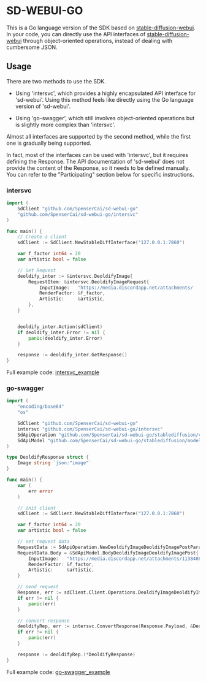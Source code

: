<!--
 * @Author: SpenserCai
 * @Date: 2023-08-12 01:27:12
 * @version: 
 * @LastEditors: SpenserCai
 * @LastEditTime: 2023-08-12 15:20:53
 * @Description: file content
-->
# SD-WEBUI-GO
This is a Go language version of the SDK based on [stable-diffusion-webui](https://github.com/AUTOMATIC1111/stable-diffusion-webui). In your code, you can directly use the API interfaces of [stable-diffusion-webui](https://github.com/AUTOMATIC1111/stable-diffusion-webui) through object-oriented operations, instead of dealing with cumbersome JSON.

## Usage
There are two methods to use the SDK. 

 - Using 'intersvc', which provides a highly encapsulated API interface for 'sd-webui'. Using this method feels like directly using the Go language version of 'sd-webui'. 

 - Using 'go-swagger', which still involves object-oriented operations but is slightly more complex than 'intersvc'. 

Almost all interfaces are supported by the second method, while the first one is gradually being supported.

In fact, most of the interfaces can be used with 'intersvc', but it requires defining the Response. The API documentation of 'sd-webui' does not provide the content of the Response, so it needs to be defined manually. You can refer to the "Participating" section below for specific instructions.


### intersvc

```go
import (
    SdClient "github.com/SpenserCai/sd-webui-go"
	"github.com/SpenserCai/sd-webui-go/intersvc"
)

func main() {
    // Create a client
    sdClient := SdClient.NewStableDiffInterface("127.0.0.1:7860")

	var f_factor int64 = 20
	var artistic bool = false

	// Set Request
	deoldify_inter := &intersvc.DeoldifyImage{
		RequestItem: &intersvc.DeoldifyImageRequest{
			InputImage:   "https://media.discordapp.net/attachments/       1138408545277190237/1138508881635577947/i7krs1njekla1.       jpg",
			RenderFactor: &f_factor,
			Artistic:     &artistic,
		},
	}


	deoldify_inter.Action(sdClient)
	if deoldify_inter.Error != nil {
		panic(deoldify_inter.Error)
	}

	response := deoldify_inter.GetResponse()
}
```

Full example code: [intersvc_example](./examples/intersvc_demo/main.go)

### go-swagger

```go
import (
	"encoding/base64"
	"os"

	SdClient "github.com/SpenserCai/sd-webui-go"
	intersvc "github.com/SpenserCai/sd-webui-go/intersvc"
	SdApiOperation "github.com/SpenserCai/sd-webui-go/stablediffusion/client/operations"
	SdApiModel "github.com/SpenserCai/sd-webui-go/stablediffusion/models"
)

type DeoldifyResponse struct {
	Image string `json:"image"`
}

func main() {
	var (
		err error
	)

	// init client
	sdClient := SdClient.NewStableDiffInterface("127.0.0.1:7860")

	var f_factor int64 = 20
	var artistic bool = false

	// set request data
	RequestData := SdApiOperation.NewDeoldifyImageDeoldifyImagePostParams()
	RequestData.Body = &SdApiModel.BodyDeoldifyImageDeoldifyImagePost{
		InputImage:   "https://media.discordapp.net/attachments/1138408545277190237/1138508881635577947/i7krs1njekla1.jpg",
		RenderFactor: &f_factor,
		Artistic:     &artistic,
	}

	// send request
	Response, err := sdClient.Client.Operations.DeoldifyImageDeoldifyImagePost(RequestData)
	if err != nil {
		panic(err)
	}

	// convert response
	deoldifyRep, err := intersvc.ConvertResponse(Response.Payload, &DeoldifyResponse{})
	if err != nil {
		panic(err)
	}

    response := deoldifyRep.(*DeoldifyResponse)
}
```

Full example code: [go-swagger_example](./examples/stable_demo/main.go)

## 